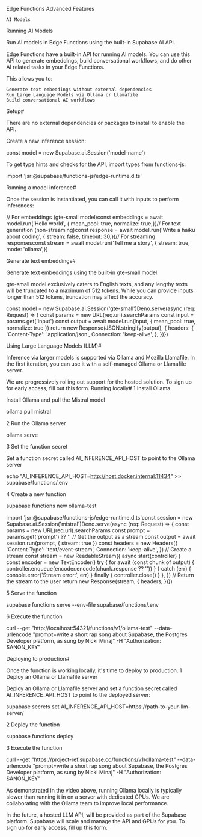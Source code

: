 Edge Functions
Advanced Features

    AI Models

Running AI Models

Run AI models in Edge Functions using the built-in Supabase AI API.

Edge Functions have a built-in API for running AI models. You can use this API to generate embeddings, build conversational workflows, and do other AI related tasks in your Edge Functions.

This allows you to:

    Generate text embeddings without external dependencies
    Run Large Language Models via Ollama or Llamafile
    Build conversational AI workflows

Setup#

There are no external dependencies or packages to install to enable the API.

Create a new inference session:

const model = new Supabase.ai.Session('model-name')

To get type hints and checks for the API, import types from functions-js:

import 'jsr:@supabase/functions-js/edge-runtime.d.ts'

Running a model inference#

Once the session is instantiated, you can call it with inputs to perform inferences:

// For embeddings (gte-small model)const embeddings = await model.run('Hello world', {  mean_pool: true,  normalize: true,})// For text generation (non-streaming)const response = await model.run('Write a haiku about coding', {  stream: false,  timeout: 30,})// For streaming responsesconst stream = await model.run('Tell me a story', {  stream: true,  mode: 'ollama',})

Generate text embeddings#

Generate text embeddings using the built-in gte-small model:

gte-small model exclusively caters to English texts, and any lengthy texts will be truncated to a maximum of 512 tokens. While you can provide inputs longer than 512 tokens, truncation may affect the accuracy.

const model = new Supabase.ai.Session('gte-small')Deno.serve(async (req: Request) => {  const params = new URL(req.url).searchParams  const input = params.get('input')  const output = await model.run(input, { mean_pool: true, normalize: true })  return new Response(JSON.stringify(output), {    headers: {      'Content-Type': 'application/json',      Connection: 'keep-alive',    },  })})

Using Large Language Models (LLM)#

Inference via larger models is supported via Ollama and Mozilla Llamafile. In the first iteration, you can use it with a self-managed Ollama or Llamafile server.

We are progressively rolling out support for the hosted solution. To sign up for early access, fill out this form.
Running locally#
1
Install Ollama

Install Ollama and pull the Mistral model

ollama pull mistral

2
Run the Ollama server

ollama serve

3
Set the function secret

Set a function secret called AI_INFERENCE_API_HOST to point to the Ollama server

echo "AI_INFERENCE_API_HOST=http://host.docker.internal:11434" >> supabase/functions/.env

4
Create a new function

supabase functions new ollama-test

import 'jsr:@supabase/functions-js/edge-runtime.d.ts'const session = new Supabase.ai.Session('mistral')Deno.serve(async (req: Request) => {  const params = new URL(req.url).searchParams  const prompt = params.get('prompt') ?? ''  // Get the output as a stream  const output = await session.run(prompt, { stream: true })  const headers = new Headers({    'Content-Type': 'text/event-stream',    Connection: 'keep-alive',  })  // Create a stream  const stream = new ReadableStream({    async start(controller) {      const encoder = new TextEncoder()      try {        for await (const chunk of output) {          controller.enqueue(encoder.encode(chunk.response ?? ''))        }      } catch (err) {        console.error('Stream error:', err)      } finally {        controller.close()      }    },  })  // Return the stream to the user  return new Response(stream, {    headers,  })})

5
Serve the function

supabase functions serve --env-file supabase/functions/.env

6
Execute the function

curl --get "http://localhost:54321/functions/v1/ollama-test" \--data-urlencode "prompt=write a short rap song about Supabase, the Postgres Developer platform, as sung by Nicki Minaj" \-H "Authorization: $ANON_KEY"

Deploying to production#

Once the function is working locally, it's time to deploy to production.
1
Deploy an Ollama or Llamafile server

Deploy an Ollama or Llamafile server and set a function secret called AI_INFERENCE_API_HOST
to point to the deployed server:

supabase secrets set AI_INFERENCE_API_HOST=https://path-to-your-llm-server/

2
Deploy the function

supabase functions deploy

3
Execute the function

curl --get "https://project-ref.supabase.co/functions/v1/ollama-test" \--data-urlencode "prompt=write a short rap song about Supabase, the Postgres Developer platform, as sung by Nicki Minaj" \-H "Authorization: $ANON_KEY"

As demonstrated in the video above, running Ollama locally is typically slower than running it in on a server with dedicated GPUs. We are collaborating with the Ollama team to improve local performance.

In the future, a hosted LLM API, will be provided as part of the Supabase platform. Supabase will scale and manage the API and GPUs for you. To sign up for early access, fill up this form.